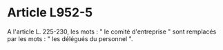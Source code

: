 # Article L952-5

A l'article L. 225-230, les mots : " le comité d'entreprise " sont remplacés par les mots : " les délégués du personnel ".
